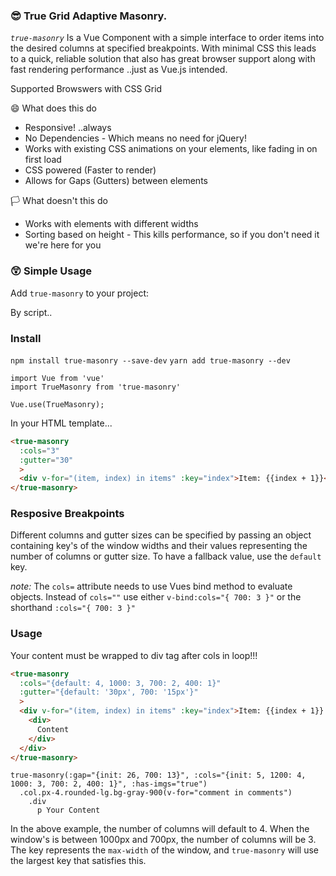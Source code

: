 
### 😎 True Grid Adaptive Masonry.


*`true-masonry`* Is a Vue Component with a simple interface to order items into the desired columns at specified breakpoints. With minimal CSS this leads to a quick, reliable solution that also has great browser support along with fast rendering performance ..just as Vue.js intended.

Supported Browswers with CSS Grid


😄 What does this do
- Responsive! ..always
- No Dependencies - Which means no need for jQuery!
- Works with existing CSS animations on your elements, like fading in on first load
- CSS powered (Faster to render)
- Allows for Gaps (Gutters) between elements

🏳️ What doesn't this do
- Works with elements with different widths
- Sorting based on height - This kills performance, so if you don't need it we're here for you

### 😲 Simple Usage

Add `true-masonry` to your project:

By script..

### Install
`npm install true-masonry --save-dev` 
`yarn add true-masonry --dev`

```JS
import Vue from 'vue'
import TrueMasonry from 'true-masonry'

Vue.use(TrueMasonry);
```

In your HTML template...
```HTML
<true-masonry
  :cols="3"
  :gutter="30"
  >
  <div v-for="(item, index) in items" :key="index">Item: {{index + 1}}</div>
</true-masonry>


```

### Resposive Breakpoints

Different columns and gutter sizes can be specified by passing an object containing key's of the window widths and their values representing the number of columns or gutter size. To have a fallback value, use the `default` key.

_note:_ The `cols=` attribute needs to use Vues bind method to evaluate objects. Instead of `cols=""` use either `v-bind:cols="{ 700: 3 }"` or the shorthand `:cols="{ 700: 3 }"`

### Usage
Your content must be wrapped to div tag after cols in loop!!!

```HTML
<true-masonry
  :cols="{default: 4, 1000: 3, 700: 2, 400: 1}"
  :gutter="{default: '30px', 700: '15px'}"
  >
  <div v-for="(item, index) in items" :key="index">Item: {{index + 1}}
    <div>
      Content
    </div>
  </div>
</true-masonry>
```
```PUG
true-masonry(:gap="{init: 26, 700: 13}", :cols="{init: 5, 1200: 4, 1000: 3, 700: 2, 400: 1}", :has-imgs="true")
  .col.px-4.rounded-lg.bg-gray-900(v-for="comment in comments")
    .div
      p Your Content
```


In the above example, the number of columns will default to 4. When the window's is between 1000px and 700px, the number of columns will be 3. The key represents the `max-width` of the window, and `true-masonry` will use the largest key that satisfies this.
